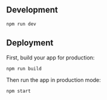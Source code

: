 ## Development

```sh
npm run dev
```

## Deployment

First, build your app for production:

```sh
npm run build
```

Then run the app in production mode:

```sh
npm start
```
